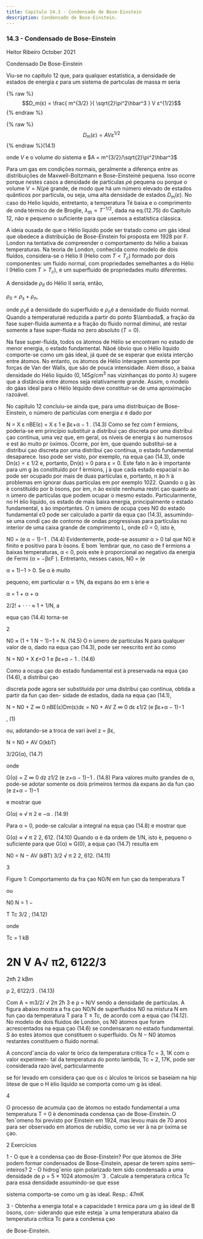 ```yaml
---
title: Capítulo 14.3 - Condensado de Bose-Einstein
description: Condensado de Bose-Einstein.
---
```




### 14.3 - Condensado de Bose-Einstein

Heitor Ribeiro
October 2021

Condensado De Bose-Einstein

Viu-se no capítulo 12 que, para qualquer estatística, a densidade de estados de energia $ε$ para
um sistema de partıculas de massa $m$ seria

{% raw %}
  $$D_m(ε) = \frac{ m^{3/2} }{ \sqrt{2}\pi^2\hbar^3 } V ε^{1/2}$$ 
 {% endraw %}

{% raw %}
  $$D_m(ε) = A V ε^{1/2}$$ 
 {% endraw %}(14.1)

onde $V$ e o volume do sistema e $A = m^{3/2}/\sqrt{2}\pi^2\hbar^3$

Para um gas em condições normais, geralmente a diferença entre as distribuições de
Maxwell-Boltzmann e Bose-Einsteiné pequena. Isso ocorre porque nestes casos a densidade de
partículas $\rho$é pequena ou porque o volume $V = N/\rho$é grande, de modo que há um número elevado de estados quânticos por partícula, ou seja, uma alta densidade de estados $D_m (ε)$.
No caso do Helio lıquido, entretanto, a temperatura Té baixa e o comprimento de onda
térmico de de Broglie, $\lambda_{th} ∝ T^{-1/2}$, dada na eq.(12.75) do Capítulo 12, não e pequeno o suficiente para que usemos a estatística clássica.

A ideia ousada de que o Hélio líquido pode ser tratado como um gás ideal que obedece a
distribuição de Bose-Einstein foi proposta em 1928 por F. London na tentativa de compreender o
comportamento do hélio a baixas temperaturas.
Na teoria de London, conhecida como modelo de dois fluídos, considera-se o Hélio
II (Helio com $T < T_c$) formado por dois componentes: um fluido normal, com propriedades
semelhantes a do Hélio I (Hélio com $T > T_c$), e um superfluido de propriedades muito diferentes.

A densidade $\rho_{II}$ do Hélio II seria, então,

$\rho_{II} = \rho_{s} + \rho_{n}$,

onde $\rho_{s}$é a densidade do superfluido e $\rho_{n}$é a densidade do fluido normal. Quando a temperaturaé reduzida a partir do ponto $\lambada$, a fração da fase super-fluida aumenta e a fração do fluido normal diminui, até restar somente a fase super-fluida no zero absoluto $(T = 0)$.

Na fase super-fluida, todos os  ́atomos de Hélio se encontram no estado de menor energia,
o estado fundamental.
Nãoé ́obvio que o Hélio líquido comporte-se como um gás ideal, já queé de se esperar
que exista interção entre átomos. No entanto, os  ́atomos de Hélio interagem somente por forças
de Van der Walls, que são de pouca intensidade. Além disso, a baixa densidade do Hélio líquido
($0,145g/cm^3$ nas vizinhanças do ponto $\lambda$) sugere que a distância entre átomos seja relativamente grande. Assim, o modelo do gáas ideal para o Hélio léquido deve constituir-se de uma aproximação razoável.

No capítulo 12 concluiu-se ainda que, para uma distribuiçao de Bose-Einstein, o número
de partículas com energia $ε$ é dado por

N =
X
ε
nBE(ε) = X
ε
1
e
βε+α − 1
. (14.3)
Como se fez com f ́ermions, poderia-se em princípio substituir a distribui çao discreta por
uma distribui çao contínua, uma vez que, em geral, os níveis de energia s ̃ao numerosos e est ̃ao muito
pr ́oximos. Ocorre, por ́em, que quando substitui-se a distribui çao discreta por uma distribui çao
contínua, o estado fundamental desaparece. Isso pode ser visto, por exemplo, na equa çao (14.3),
onde Dn(ε) ∝ ε
1/2
e, portanto, Dn(ε) = 0 para ε = 0.
Este fato n ̃ao  ́e importante para um g ́as constituído por f ́ermions, j ́a que cada estado
espacial n ̃ao pode ser ocupado por mais de duas partículas e, portanto, n ̃ao h ́a problemas em
ignorar duas partículas em por exemplo 1022. Quando o g ́as  ́e constituído por b ́osons, por ́em, n ̃ao
existe nenhuma restri çao quanto ao n ́umero de partículas que podem ocupar o mesmo estado.
Particularmente, no H ́elio líquido, os estado de mais baixa energia, principalmente o estado
fundamental, s ̃ao importantes.
O n ́umero de ocupa çoes N0 do estado fundamental ε0 pode ser calculado a partir da
equa çao (14.3), assumindo-se uma condi çao de contorno de ondas progressivas para partículas no
interior de uma caixa grande de comprimento L, onde ε0 = 0, isto  ́e,

N0 = (e
α − 1)−1
. (14.4)
Evidentemente, pode-se assumir α > 0 tal que N0  ́e finito e positivo para b ́osons. E bom  ́
lembrar que, no caso de f ́ermions a baixas temperaturas, α < 0, pois este  ́e proporcional ao negativo
da energia de Fermi (α = −βεF ). Entretanto, nesses casos, N0 = (e

α + 1)−1 > 0. Se α  ́e muito

pequeno, em particular α = 1/N, da expans ̃ao em s ́erie e

α = 1 + α + α

2/2! + · · · ≈ 1 + 1/N, a

equa çao (14.4) torna-se

2

N0 ≈ (1 + 1
N
− 1)−1 = N. (14.5)
O n ́umero de partículas N para qualquer valor de α, dado na equa çao (14.3), pode ser
reescrito ent ̃ao como

N = N0 +
X
ε̸=0
1
e
βε+α − 1
. (14.6)

Como a ocupa çao do estado fundamental est ́a preservada na equa çao (14.6), a distribui çao

discreta pode agora ser substituída por uma distribui çao contínua, obtida a partir da fun çao den-
sidade de estados, dada na equa çao (14.1),

N = N0 +
Z ∞
0
nBE(ε)Dm(ε)dε = N0 + AV Z ∞
0
dε ε1/2
(e
βε+α − 1)−1

, (1)

ou, adotando-se a troca de vari ́avel z = βε,

N = N0 + AV G(kbT)

3/2G(α), (14.7)

onde

G(α) = Z ∞
0
dz z1/2
(e
z+α − 1)−1
. (14.8)
Para valores muito grandes de α, pode-se adotar somente os dois primeiros termos da
expans ̃ao da fun çao (e
z+α − 1)−1

e mostrar que

G(α) ≈
√
π
2
e
−α
. (14.9)

Para α = 0, pode-se calcular a integral na equa çao (14.8) e mostrar que

G(α) ≈
√
π
2
2, 612. (14.10)
Quando α  ́e da ordem de 1/N, isto  ́e, pequeno o suficiente para que G(α) ≈ G(0), a
equa çao (14.7) resulta em

N0 = N − AV (kBT)
3/2
√
π
2
2, 612. (14.11)

3

Figure 1: Comportamento da fra çao N0/N em fun çao da temperatura T

ou

N0
N
= 1 −

T
Tc
3/2
, (14.12)

onde

Tc =
1
kB

2N
V A√
π2, 6122/3
=
2πħ
2
kBm

ρ
2, 6122/3
. (14.13)

Com A = m3/2/
√
2π
2ħ
3
e ρ = N/V sendo a densidade de partículas. A figura abaixo
mostra a fra çao N0/N de superfluidos N0 na mistura N em fun çao da temperatura T para T ≤ Tc,
de acordo com a equa çao (14.12).
No modelo de dois fluidos de London, os N0  ́atomos que foram acrescentados na equa çao
(14.6) se condensaram no estado fundamental. S ̃ao estes  ́atomos que constituem o superfluido. Os
N − N0  ́atomos restantes constituem o fluido normal.

A concordˆancia do valor te ́orico da temperatura crítica Tc = 3, 1K com o valor experimen-
tal da temperatura do ponto lambda, Tc = 2, 17K, pode ser considerada razo ́avel, particularmente

se for levado em considera çao que os c ́alculos te ́oricos se baseiam na hip ́otese de que o H ́elio líquido
se comporta como um g ́as ideal.

4

O processo de acumula çao de  ́atomos no estado fundamental a uma temperatura T = 0
 ́e denominada condensa çao de Bose-Einstein. O fenˆomeno foi previsto por Einstein em 1924,
mas levou mais de 70 anos para ser observado em  ́atomos de rubídio, como se ver ́a na pr ́oxima
se çao.

2 Exercícios

1 - O que  ́e a condensa çao de Bose-Einstein? Por que  ́atomos de 3He podem formar
condensados de Bose-Einstein, apesar de terem spins semi–inteiros?
2 - O hidrogˆenio spin polarizado tem sido condensado a uma densidade de ρ = 5 ×
1024 atomos/m  ́
3
. Calcule a temperatura crítica Tc para essa densidade assumindo-se que esse

sistema comporta-se como um g ́as ideal. Resp.: 47mK

3 - Obtenha a energia total e a capacidade t ́ermica para um g ́as ideal de B ́osons, con-
siderando que este esteja `a uma temperatura abaixo da temperatura crítica Tc para a condensa çao

de Bose-Einstein.
